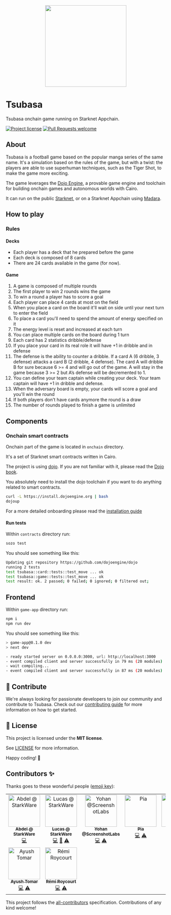<!-- prettier-ignore-start -->
<!-- markdownlint-disable -->
<div align="center">
  <img src="docs/images/tsubasa-logo.png" height="256">
</div>
<!-- markdownlint-restore -->
<!-- prettier-ignore-end -->

# Tsubasa

Tsubasa onchain game running on Starknet Appchain.

[![Project license](https://img.shields.io/github/license/keep-starknet-strange/tsubasa.svg?style=flat-square)](LICENSE)
[![Pull Requests welcome](https://img.shields.io/badge/PRs-welcome-ff69b4.svg?style=flat-square)](https://github.com/keep-starknet-strange/tsubasa/issues?q=is%3Aissue+is%3Aopen+label%3A%22help+wanted%22)

## About

Tsubasa is a football game based on the popular manga series of the same name. It's a simulation based on the rules of the game, but with a twist: the players are able to use superhuman techniques, such as the Tiger Shot, to make the game more exciting.

The game leverages the [Dojo Engine](https://dojoengine.org/), a provable game engine and toolchain for building onchain games and autonomous worlds with Cairo.

It can run on the public [Starknet](https://www.starknet.io/), or on a Starknet Appchain using [Madara](https://github.com/keep-starknet-strange/madara).

## How to play

### Rules

#### Decks

* Each player has a deck that he prepared before the game
* Each deck is composed of 8 cards
* There are 24 cards available in the game (for now).

#### Game

1. A game is composed of multiple rounds
2. The first player to win 2 rounds wins the game
3. To win a round a player has to score a goal
4. Each player can place 4 cards at most on the field
5. When you place a card on the board it'll wait on side until your next turn to enter the field
6. To place a card you'll need to spend the amount of energy specified on it
7. The energy level is reset and increased at each turn
8. You can place multiple cards on the board during 1 turn
9. Each card has 2 statistics dribble/defense
10. If you place your card in its real role it will have +1 in dribble and in defense
11. The defense is the ability to counter a dribble. If a card A (6 dribble, 3 defense) attacks a card B (2 dribble, 4 defense). The card A will dribble B for sure because 6 >= 4 and will go out of the game. A will stay in the game because 3 >= 2 but A’s defense will be decremented to 1.
12. You can define your team captain while creating your deck. Your team captain will have +1 in dribble and defense.
13. When the adversary board is empty, your cards will score a goal and you'll win the round
14. If both players don't have cards anymore the round is a draw
15. The number of rounds played to finish a game is unlimited

## Components

### Onchain smart contracts

Onchain part of the game is located in `onchain` directory.

It's a set of Starknet smart contracts written in Cairo.

The project is using [dojo](https://github.com/dojoengine/dojo). If you are not familiar with it, please read the [Dojo book](https://book.dojoengine.org/).

You absolutely need to install the dojo toolchain if you want to do anything related to smart contracts.

```sh
curl -L https://install.dojoengine.org | bash
dojoup
```

For a more detailed onboarding please read the [installation guide](https://book.dojoengine.org/getting-started/installation.html)

#### Run tests

Within `contracts` directory run:

```bash
sozo test
```

You should see something like this:

```bash
Updating git repository https://github.com/dojoengine/dojo
running 2 tests
test tsubasa::card::tests::test_move ... ok
test tsubasa::game::tests::test_move ... ok
test result: ok. 2 passed; 0 failed; 0 ignored; 0 filtered out;
```

## Frontend

Within `game-app` directory run:

```bash
npm i
npm run dev
```

You should see something like this:

```sh
> game-app@0.1.0 dev
> next dev

- ready started server on 0.0.0.0:3000, url: http://localhost:3000
- event compiled client and server successfully in 79 ms (20 modules)
- wait compiling...
- event compiled client and server successfully in 87 ms (20 modules)
```

## 🤝 Contribute

We're always looking for passionate developers to join our community and
contribute to Tsubasa. Check out our [contributing guide](./docs/CONTRIBUTING.md)
for more information on how to get started.

## 📖 License

This project is licensed under the **MIT license**.

See [LICENSE](LICENSE) for more information.

Happy coding! 🎉

## Contributors ✨

Thanks goes to these wonderful people ([emoji key](https://allcontributors.org/docs/en/emoji-key)):

<!-- ALL-CONTRIBUTORS-LIST:START - Do not remove or modify this section -->
<!-- prettier-ignore-start -->
<!-- markdownlint-disable -->
<table>
  <tbody>
    <tr>
      <td align="center" valign="top" width="14.28%"><a href="https://github.com/abdelhamidbakhta"><img src="https://avatars.githubusercontent.com/u/45264458?v=4?s=100" width="100px;" alt="Abdel @ StarkWare "/><br /><sub><b>Abdel @ StarkWare </b></sub></a><br /><a href="https://github.com/keep-starknet-strange/tsubasa/commits?author=abdelhamidbakhta" title="Code">💻</a></td>
      <td align="center" valign="top" width="14.28%"><a href="https://github.com/LucasLvy"><img src="https://avatars.githubusercontent.com/u/70894690?v=4?s=100" width="100px;" alt="Lucas @ StarkWare "/><br /><sub><b>Lucas @ StarkWare </b></sub></a><br /><a href="https://github.com/keep-starknet-strange/tsubasa/commits?author=LucasLvy" title="Code">💻</a> <a href="https://github.com/keep-starknet-strange/tsubasa/commits?author=LucasLvy" title="Documentation">📖</a> <a href="https://github.com/keep-starknet-strange/tsubasa/commits?author=LucasLvy" title="Tests">⚠️</a></td>
      <td align="center" valign="top" width="14.28%"><a href="https://github.com/YohanTz"><img src="https://avatars.githubusercontent.com/u/37301269?v=4?s=100" width="100px;" alt="Yohan @ScreenshotLabs"/><br /><sub><b>Yohan @ScreenshotLabs</b></sub></a><br /><a href="https://github.com/keep-starknet-strange/tsubasa/commits?author=YohanTz" title="Code">💻</a> <a href="https://github.com/keep-starknet-strange/tsubasa/commits?author=YohanTz" title="Tests">⚠️</a></td>
      <td align="center" valign="top" width="14.28%"><a href="https://github.com/rkdud007"><img src="https://avatars.githubusercontent.com/u/76558220?v=4?s=100" width="100px;" alt="Pia"/><br /><sub><b>Pia</b></sub></a><br /><a href="https://github.com/keep-starknet-strange/tsubasa/commits?author=rkdud007" title="Code">💻</a> <a href="https://github.com/keep-starknet-strange/tsubasa/commits?author=rkdud007" title="Tests">⚠️</a></td>
      <td align="center" valign="top" width="14.28%"><a href="https://github.com/hypekn1ght"><img src="https://avatars.githubusercontent.com/u/95952749?v=4?s=100" width="100px;" alt="A5Farmer"/><br /><sub><b>A5Farmer</b></sub></a><br /><a href="https://github.com/keep-starknet-strange/tsubasa/commits?author=hypekn1ght" title="Code">💻</a> <a href="https://github.com/keep-starknet-strange/tsubasa/commits?author=hypekn1ght" title="Tests">⚠️</a></td>
      <td align="center" valign="top" width="14.28%"><a href="https://github.com/notV4l"><img src="https://avatars.githubusercontent.com/u/122404722?v=4?s=100" width="100px;" alt="notV4l"/><br /><sub><b>notV4l</b></sub></a><br /><a href="https://github.com/keep-starknet-strange/tsubasa/commits?author=notV4l" title="Code">💻</a> <a href="https://github.com/keep-starknet-strange/tsubasa/commits?author=notV4l" title="Tests">⚠️</a></td>
      <td align="center" valign="top" width="14.28%"><a href="https://github.com/TeddyNotBear"><img src="https://avatars.githubusercontent.com/u/106410805?v=4?s=100" width="100px;" alt="Teddy Not Bear"/><br /><sub><b>Teddy Not Bear</b></sub></a><br /><a href="https://github.com/keep-starknet-strange/tsubasa/commits?author=TeddyNotBear" title="Code">💻</a> <a href="https://github.com/keep-starknet-strange/tsubasa/commits?author=TeddyNotBear" title="Tests">⚠️</a></td>
    </tr>
    <tr>
      <td align="center" valign="top" width="14.28%"><a href="https://github.com/ayushtom"><img src="https://avatars.githubusercontent.com/u/41674634?v=4?s=100" width="100px;" alt="Ayush Tomar"/><br /><sub><b>Ayush Tomar</b></sub></a><br /><a href="https://github.com/keep-starknet-strange/tsubasa/commits?author=ayushtom" title="Code">💻</a> <a href="https://github.com/keep-starknet-strange/tsubasa/commits?author=ayushtom" title="Tests">⚠️</a></td>
      <td align="center" valign="top" width="14.28%"><a href="https://github.com/remiroyc"><img src="https://avatars.githubusercontent.com/u/11146088?v=4?s=100" width="100px;" alt="Rémi Roycourt"/><br /><sub><b>Rémi Roycourt</b></sub></a><br /><a href="https://github.com/keep-starknet-strange/tsubasa/commits?author=remiroyc" title="Code">💻</a> <a href="https://github.com/keep-starknet-strange/tsubasa/commits?author=remiroyc" title="Tests">⚠️</a></td>
    </tr>
  </tbody>
</table>

<!-- markdownlint-restore -->
<!-- prettier-ignore-end -->

<!-- ALL-CONTRIBUTORS-LIST:END -->

This project follows the [all-contributors](https://github.com/all-contributors/all-contributors) specification. Contributions of any kind welcome!
